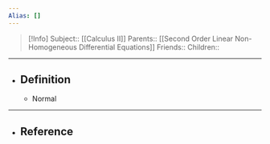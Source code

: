 ```yaml
---
Alias: []
---
```

> [!Info]
> Subject:: [[Calculus II]]
> Parents:: [[Second Order Linear Non-Homogeneous Differential Equations]]
> Friends:: 
> Children:: 
---
- ## Definition
	- Normal 
---
- ## Reference